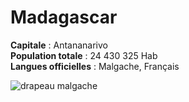 # Madagascar   
**Capitale** : Antananarivo    
**Population totale** : 24 430 325 Hab   
**Langues officielles** : Malgache, Français   

![drapeau malgache](http://idata.over-blog.com/2/78/42/02//madagascar-drapeau.gif)